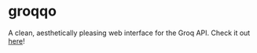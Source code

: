# groqqo

A clean, aesthetically pleasing web interface for the Groq API. Check it out [here](https://naowalrahman.rocks/groqqo)!
